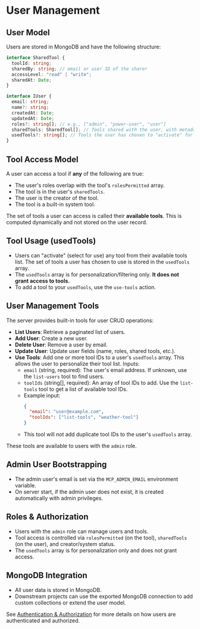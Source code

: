 # User Management

## User Model

Users are stored in MongoDB and have the following structure:

```typescript
interface SharedTool {
  toolId: string;
  sharedBy: string; // email or user ID of the sharer
  accessLevel: "read" | "write";
  sharedAt: Date;
}

interface IUser {
  email: string;
  name?: string;
  createdAt: Date;
  updatedAt: Date;
  roles?: string[]; // e.g., ["admin", "power-user", "user"]
  sharedTools: SharedTool[]; // Tools shared with the user, with metadata
  usedTools?: string[]; // Tools the user has chosen to "activate" for their session (personalization only)
}
```

## Tool Access Model

A user can access a tool if **any** of the following are true:

- The user's roles overlap with the tool's `rolesPermitted` array.
- The tool is in the user's `sharedTools`.
- The user is the creator of the tool.
- The tool is a built-in system tool.

The set of tools a user can access is called their **available tools**. This is computed dynamically and not stored on the user record.

## Tool Usage (usedTools)

- Users can "activate" (select for use) any tool from their available tools list. The set of tools a user has chosen to use is stored in the `usedTools` array.
- The `usedTools` array is for personalization/filtering only. **It does not grant access to tools.**
- To add a tool to your `usedTools`, use the `use-tools` action.

## User Management Tools

The server provides built-in tools for user CRUD operations:

- **List Users**: Retrieve a paginated list of users.
- **Add User**: Create a new user.
- **Delete User**: Remove a user by email.
- **Update User**: Update user fields (name, roles, shared tools, etc.).
- **Use Tools**: Add one or more tool IDs to a user's `usedTools` array. This allows the user to personalize their tool list. Inputs:
  - `email` (string, required): The user's email address. If unknown, use the `list-users` tool to find users.
  - `toolIds` (string[], required): An array of tool IDs to add. Use the `list-tools` tool to get a list of available tool IDs.
  - Example input:
    ```json
    {
      "email": "user@example.com",
      "toolIds": ["list-tools", "weather-tool"]
    }
    ```
  - This tool will not add duplicate tool IDs to the user's `usedTools` array.

These tools are available to users with the `admin` role.

## Admin User Bootstrapping

- The admin user's email is set via the `MCP_ADMIN_EMAIL` environment variable.
- On server start, if the admin user does not exist, it is created automatically with admin privileges.

## Roles & Authorization

- Users with the `admin` role can manage users and tools.
- Tool access is controlled via `rolesPermitted` (on the tool), `sharedTools` (on the user), and creator/system status.
- The `usedTools` array is for personalization only and does not grant access.

## MongoDB Integration

- All user data is stored in MongoDB.
- Downstream projects can use the exported MongoDB connection to add custom collections or extend the user model.

See [Authentication & Authorization](./authentication.md) for more details on how users are authenticated and authorized.
